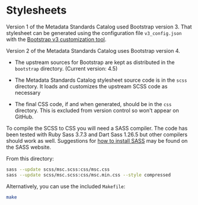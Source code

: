 # Stylesheets

Version 1 of the Metadata Standards Catalog used Bootstrap version 3. That
stylesheet can be generated using the configuration file `v3_config.json` with
the [Bootstrap v3 customization tool][bscustom].

[bscustom]: https://getbootstrap.com/docs/3.4/customize/

Version 2 of the Metadata Standards Catalog uses Bootstrap version 4.

  - The upstream sources for Bootstrap are kept as distributed in the
    `bootstrap` directory. (Current version: 4.5)

  - The Metadata Standards Catalog stylesheet source code is in the `scss`
    directory. It loads and customizes the upstream SCSS code as necessary

  - The final CSS code, if and when generated, should be in the `css` directory.
    This is excluded from version control so won't appear on GitHub.

To compile the SCSS to CSS you will need a SASS compiler. The code has been
tested with Ruby Sass 3.7.3 and Dart Sass 1.26.5 but other compilers should work
as well. Suggestions for [how to install SASS][sass] may be found on the SASS
website.

[sass]: https://sass-lang.com/install

From this directory:

```bash
sass --update scss/msc.scss:css/msc.css
sass --update scss/msc.scss:css/msc.min.css --style compressed
```

Alternatively, you can use the included `Makefile`:

```bash
make
```
